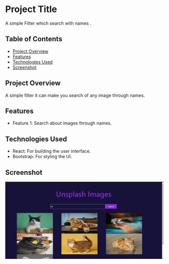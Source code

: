 # Project Title

A simple Filter which search with names .

## Table of Contents

- [Project Overview](#project-overview)
- [Features](#features)
- [Technologies Used](#technologies-used)
- [Screenshot](#screenshot)


## Project Overview

A simple filter it can make you search of any image through names.

## Features

- Feature 1: Search about images through names.

## Technologies Used

- React: For building the user interface.
- Bootstrap: For styling the UI.

## Screenshot 
![images](src/Assets/cats.png)
